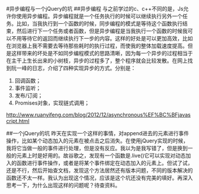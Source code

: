 #异步编程与一个jQuery的坑
##异步编程
与之前学过的c、c++不同的是，Js允许你使用异步编程。异步编程就是一个任务执行的时候可以继续执行另外一个任务。比如，当我执行到一个函数的时候，同步编程的模式是等待这个函数执行结束，然后进行下一个任务或者函数，但是异步编程是当我执行一个函数的时候我可以不用等待它的返回而继续执行下一步的内容。这样的好处是可以更加高效，比如在浏览器上我不需要去等待那些耗时的执行过程，而使我的整体加载速度提高。但是这样带来的坏处是不如同步编程模式的思路清晰，因为每一个异步的过程相当于在主干上生长出来的小树枝，异步的过程多了，整个程序就会比较发散。在网上找到阮一峰的日志，介绍了四种实现异步的方式。分别是：

1. 回调函数；
2. 事件监听；
3. 发布/订阅；
4. Promises对象，实现链式调用；

http://www.ruanyifeng.com/blog/2012/12/asynchronous%EF%BC%BFjavascript.html

##一个jQuery的坑
昨天在实现一个这样的事情，对append进去的元素进行事件操作，比如某个动态加入的元素在被点击之后消失。在使用jQuery实现的时候，我将它当做一般的事件进行处理，但是没有反应。我以为是我写错了，但是换到一般的元素上时是好用的。故谷歌之，发现有一个函数是.live()它可以实现对动态加入的函数进行事件操作，或者是将某个事件绑定在动态加入的元素上。但试了试，还是不行，然后开始查文档，发现这个方法居然还有版本问题，不同的版本解决的函数还不太一样。我认为出现这个情况，应该是这个坑还没有完美的填好。再深入思考一下，为什么出现这样的问题呢？待查资料。